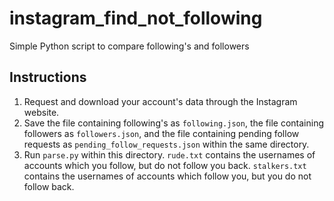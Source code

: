 # instagram_find_not_following
Simple Python script to compare following's and followers

## Instructions
1. Request and download your account's data through the Instagram website.
2. Save the file containing following's as `following.json`, the file containing followers as `followers.json`, and the file containing pending follow requests as `pending_follow_requests.json` within the same directory.
3. Run `parse.py` within this directory. `rude.txt` contains the usernames of accounts which you follow, but do not follow you back. `stalkers.txt` contains the usernames of accounts which follow you, but you do not follow back.
